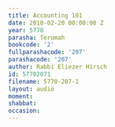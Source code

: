 ```yaml
---
title: Accounting 101
date: 2010-02-20 00:00:00 Z
year: 5770
parasha: Terumah
bookcode: '2'
fullparashacode: '207'
parashacode: '207'
author: Rabbi Eliezer Hirsch
id: 57702071
filename: 5770-207-1
layout: audio
moment: 
shabbat: 
occasion: 
---
```


